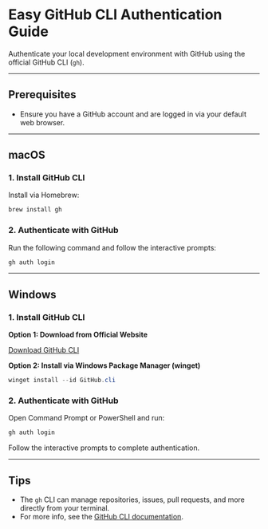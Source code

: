 
# Easy GitHub CLI Authentication Guide

Authenticate your local development environment with GitHub using the official GitHub CLI (`gh`).

---

## Prerequisites

- Ensure you have a GitHub account and are logged in via your default web browser.

---

## macOS

### 1. Install GitHub CLI

Install via Homebrew:

```sh
brew install gh
```

### 2. Authenticate with GitHub

Run the following command and follow the interactive prompts:

```sh
gh auth login
```

---

## Windows

### 1. Install GitHub CLI

**Option 1: Download from Official Website**

[Download GitHub CLI](https://cli.github.com/)

**Option 2: Install via Windows Package Manager (winget)**

```powershell
winget install --id GitHub.cli
```

### 2. Authenticate with GitHub

Open Command Prompt or PowerShell and run:

```sh
gh auth login
```

Follow the interactive prompts to complete authentication.

---

## Tips

- The `gh` CLI can manage repositories, issues, pull requests, and more directly from your terminal.
- For more info, see the [GitHub CLI documentation](https://cli.github.com/manual/).